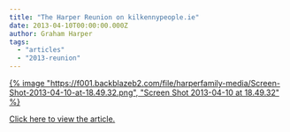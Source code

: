 ```yaml
---
title: "The Harper Reunion on kilkennypeople.ie"
date: 2013-04-10T00:00:00.000Z
author: Graham Harper
tags:
  - "articles"
  - "2013-reunion"
---
```


[{% image "https://f001.backblazeb2.com/file/harperfamily-media/Screen-Shot-2013-04-10-at-18.49.32.png", "Screen Shot 2013-04-10 at 18.49.32" %}](http://www.kilkennypeople.ie/news/local/harper-clan-gather-for-epic-reunion-1-4979034)

[Click here to view the article.](http://www.kilkennypeople.ie/news/local/harper-clan-gather-for-epic-reunion-1-4979034)
